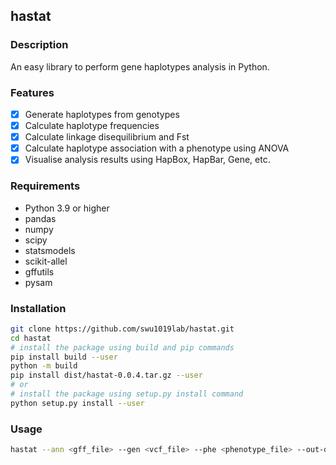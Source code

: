 ## hastat

### Description
An easy library to perform gene haplotypes analysis in Python.

### Features
- [x] Generate haplotypes from genotypes
- [x] Calculate haplotype frequencies
- [x] Calculate linkage disequilibrium and Fst
- [x] Calculate haplotype association with a phenotype using ANOVA
- [x] Visualise analysis results using HapBox, HapBar, Gene, etc.

### Requirements
- Python 3.9 or higher
- pandas
- numpy
- scipy
- statsmodels
- scikit-allel
- gffutils
- pysam

### Installation

```bash
git clone https://github.com/swu1019lab/hastat.git
cd hastat
# install the package using build and pip commands
pip install build --user
python -m build
pip install dist/hastat-0.0.4.tar.gz --user
# or
# install the package using setup.py install command
python setup.py install --user
```

### Usage

```bash
hastat --ann <gff_file> --gen <vcf_file> --phe <phenotype_file> --out-dir <output_dir> genes.list
```

